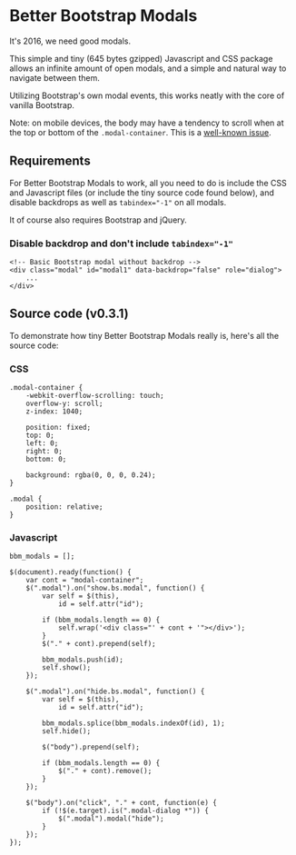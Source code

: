 # Better Bootstrap Modals
It's 2016, we need good modals.

This simple and tiny (645 bytes gzipped) Javascript and CSS package allows an infinite amount of open modals, and a simple and natural way to navigate between them.

Utilizing Bootstrap's own modal events, this works neatly with the core of vanilla Bootstrap.

Note: on mobile devices, the body may have a tendency to scroll when at the top or bottom of the `.modal-container`. This is a [well-known issue](http://getbootstrap.com/getting-started/#overflow-and-scrolling "Bootstrap").

## Requirements
For Better Bootstrap Modals to work, all you need to do is include the CSS and Javascript files (or include the tiny source code found below), and disable backdrops as well as `tabindex="-1"` on all modals.

It of course also requires Bootstrap and jQuery.
### Disable backdrop and don't include `tabindex="-1"`
	<!-- Basic Bootstrap modal without backdrop -->
	<div class="modal" id="modal1" data-backdrop="false" role="dialog">
		...
	</div>

## Source code (v0.3.1)
To demonstrate how tiny Better Bootstrap Modals really is, here's all the source code:
### CSS
	.modal-container {
		-webkit-overflow-scrolling: touch;
		overflow-y: scroll;
		z-index: 1040;

		position: fixed;
		top: 0;
		left: 0;
		right: 0;
		bottom: 0;

		background: rgba(0, 0, 0, 0.24);
	}

	.modal {
		position: relative;
	}
### Javascript
	bbm_modals = [];

	$(document).ready(function() {
		var cont = "modal-container";
		$(".modal").on("show.bs.modal", function() {
			var self = $(this),
				id = self.attr("id");

			if (bbm_modals.length == 0) {
				self.wrap('<div class="' + cont + '"></div>');
			}
			$("." + cont).prepend(self);
			
			bbm_modals.push(id);
			self.show();
		});
		
		$(".modal").on("hide.bs.modal", function() {
			var self = $(this),
				id = self.attr("id");
			
			bbm_modals.splice(bbm_modals.indexOf(id), 1);
			self.hide();
			
			$("body").prepend(self);
			
			if (bbm_modals.length == 0) {
				$("." + cont).remove();
			}
		});

		$("body").on("click", "." + cont, function(e) {
			if (!$(e.target).is(".modal-dialog *")) {
				$(".modal").modal("hide");
			}
		});
	});